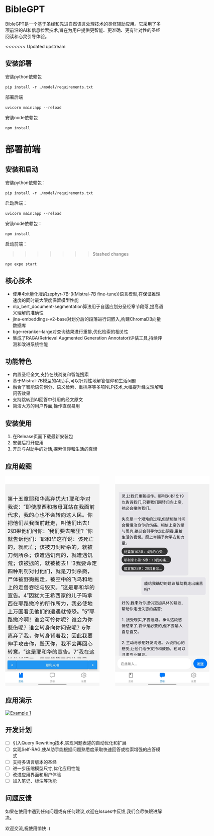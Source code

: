 # BibleGPT

BibleGPT是一个基于圣经和先进自然语言处理技术的灵修辅助应用。它采用了多项前沿的AI和信息检索技术,旨在为用户提供更智能、更准确、更有针对性的圣经阅读和心灵引导体验。

<<<<<<< Updated upstream
## 安装部署

安装python依赖包

`pip install -r ./model/requirements.txt`

部署后端

`uvicorn main:app --reload`

安装node依赖包

`npm install`

部署前端
=======
## 安装和启动

安装python依赖包：

`pip install -r ./model/requirements.txt`

启动后端：

`uvicorn main:app --reload`

安装node依赖包：

`npm install`

启动前端：
>>>>>>> Stashed changes

`npx expo start`

## 核心技术

* 使用4bit量化版的zephyr-7B-β(Mistral-7B fine-tune))语言模型,在保证推理速度的同时最大限度保留模型性能
* nlp_bert_document-segmentation算法用于自适应划分圣经章节段落,提高语义理解的准确性
* jina-embeddings-v2-base对划分后的段落进行词嵌入,构建ChromaDB向量数据库
* bge-reranker-large对查询结果进行重排,优化检索的相关性
* 集成了RAGA(Retrieval Augmented Generation Annotator)评估工具,持续评测和改进系统性能

## 功能特色

* 内置圣经全文,支持在线浏览和智能搜索
* 基于Mistral-7B模型的AI助手,可以针对性地解答信仰和生活问题
* 融合了智能语句划分、语义检索、重排序等多项NLP技术,大幅提升经文理解和问答效果
* 支持跳转到AI回答中引用的经文原文
* 简洁大方的用户界面,操作直观易用

## 安装使用

1. 在Release页面下载最新安装包
2. 安装后打开应用
3. 开启与AI助手的对话,探索信仰和生活的真谛

## 应用截图

<div style="display:flex;"> <img src="image/README/1711184019283.png" width="300" style="margin-right:50px;"/> <img src="image/README/1711184030699.png" width="300"/> </div>

## 应用演示

[![Example 1](https://i9.ytimg.com/vi_webp/1afiSOAcanw/mq2.webp?sqp=CJyXk7AG-oaymwEoCMACELQB8quKqQMcGADwAQH4AdYBgALgA4oCDAgAEAEYfyA7KD0wDw==&rs=AOn4CLD_iNnu4Q_d8-nHlWGe4HTdPLGcUw)](https://www.youtube.com/shorts/1afiSOAcanw "Example 1")

## 开发计划

* [ ] 引入Query Rewriting技术,实现问题表述的自动优化和扩展
* [ ] 实现Self-RAG,使AI助手能根据问题熟悉度采取快速回答或检索增强的应答模式
* [ ] 支持多语言版本的圣经
* [ ] 进一步压缩模型尺寸,优化应用性能
* [ ] 改进应用界面和用户体验
* [ ] 加入笔记、标注等功能

## 问题反馈

如果在使用中遇到任何问题或有任何建议,欢迎在Issues中反馈,我们会尽快跟进解决。

欢迎交流,祝使用愉快 :)
